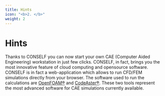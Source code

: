 ```yaml
---
title: Hints
icon: "<b>2. </b>"
weight: 2
---
```


# Hints

Thanks to CONSELF you can now start your own CAE (Computer Aided Engineering) workstation in just few clicks. CONSELF, in fact, brings you the most innovative feature of cloud computing and opensource software. CONSELF is in fact a web-application which allows to run CFD/FEM simulations directly from your browser. The software used to run the calculations are [OpenFOAM®](https://openfoam.org/) and [CodeAster®](http://www.code-aster.org/). These two tools represent the most advanced software for CAE simulations currently available.
